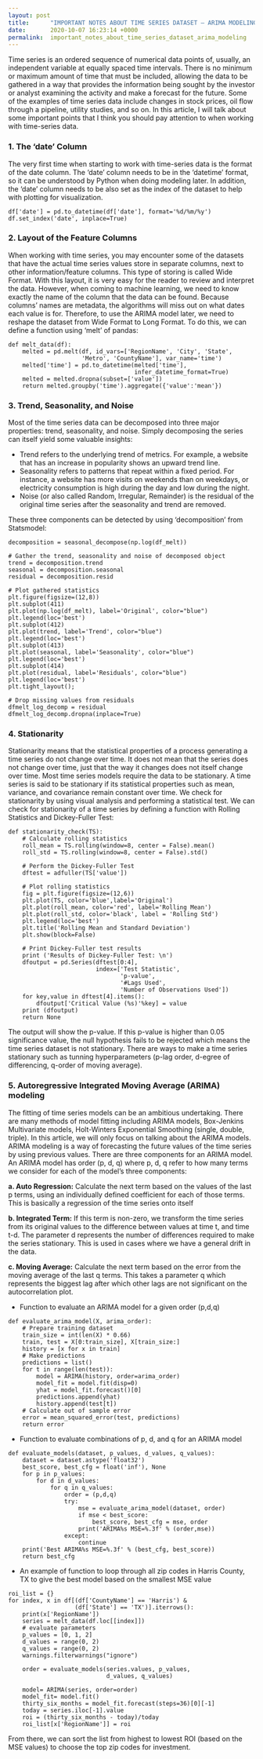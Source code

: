 ```yaml
---
layout: post
title:      "IMPORTANT NOTES ABOUT TIME SERIES DATASET – ARIMA MODELING"
date:       2020-10-07 16:23:14 +0000
permalink:  important_notes_about_time_series_dataset_arima_modeling
---
```



Time series is an ordered sequence of numerical data points of, usually, an independent variable at equally spaced time intervals. There is no minimum or maximum amount of time that must be included, allowing the data to be gathered in a way that provides the information being sought by the investor or analyst examining the activity and make a forecast for the future. Some of the examples of time series data include changes in stock prices, oil flow through a pipeline, utility studies, and so on.
In this article, I will talk about some important points that I think you should pay attention to when working with time-series data.

### 1. The ‘date’ Column

The very first time when starting to work with time-series data is the format of the date column. The ‘date’ column needs to be in the ‘datetime’ format, so it can be understood by Python when doing modeling later. In addition, the ‘date’ column needs to be also set as the index of the dataset to help with plotting for visualization.
```
df['date'] = pd.to_datetime(df['date'], format='%d/%m/%y')
df.set_index('date', inplace=True)
```

### 2. Layout of the Feature Columns

When working with time series, you may encounter some of the datasets that have the actual time series values store in separate columns, next to other information/feature columns. This type of storing is called Wide Format. With this layout, it is very easy for the reader to review and interpret the data. However, when coming to machine learning, we need to know exactly the name of the column that the data can be found. Because columns’ names are metadata, the algorithms will miss out on what dates each value is for. Therefore, to use the ARIMA model later, we need to reshape the dataset from Wide Format to Long Format. To do this, we can define a function using ‘melt’ of pandas:
```
def melt_data(df):
    melted = pd.melt(df, id_vars=['RegionName', 'City', 'State', 
                     'Metro', 'CountyName'], var_name='time')
    melted['time'] = pd.to_datetime(melted['time'], 
                                    infer_datetime_format=True)
    melted = melted.dropna(subset=['value'])
    return melted.groupby('time').aggregate({'value':'mean'})
```

### 3. Trend, Seasonality, and Noise

Most of the time series data can be decomposed into three major properties: trend, seasonality, and noise. Simply decomposing the series can itself yield some valuable insights:

* Trend refers to the underlying trend of metrics. For example, a website that has an increase in popularity shows an upward trend line.
* Seasonality refers to patterns that repeat within a fixed period. For instance, a website has more visits on weekends than on weekdays, or electricity consumption is high during the day and low during the night.
* Noise (or also called Random, Irregular, Remainder) is the residual of the original time series after the seasonality and trend are removed.

These three components can be detected by using ‘decomposition’ from Statsmodel:
```
decomposition = seasonal_decompose(np.log(df_melt))

# Gather the trend, seasonality and noise of decomposed object
trend = decomposition.trend
seasonal = decomposition.seasonal
residual = decomposition.resid

# Plot gathered statistics
plt.figure(figsize=(12,8))
plt.subplot(411)
plt.plot(np.log(df_melt), label='Original', color="blue")
plt.legend(loc='best')
plt.subplot(412)
plt.plot(trend, label='Trend', color="blue")
plt.legend(loc='best')
plt.subplot(413)
plt.plot(seasonal, label='Seasonality', color="blue")
plt.legend(loc='best')
plt.subplot(414)
plt.plot(residual, label='Residuals', color="blue")
plt.legend(loc='best')
plt.tight_layout();

# Drop missing values from residuals
dfmelt_log_decomp = residual
dfmelt_log_decomp.dropna(inplace=True)
```

### 4. Stationarity

Stationarity means that the statistical properties of a process generating a time series do not change over time. It does not mean that the series does not change over time, just that the way it changes does not itself change over time. Most time series models require the data to be stationary. A time series is said to be stationary if its statistical properties such as mean, variance, and covariance remain constant over time. We check for stationarity by using visual analysis and performing a statistical test. We can check for stationarity of a time series by defining a function with Rolling Statistics and Dickey-Fuller Test:
```
def stationarity_check(TS):    
    # Calculate rolling statistics
    roll_mean = TS.rolling(window=8, center = False).mean()
    roll_std = TS.rolling(window=8, center = False).std()
    
    # Perform the Dickey-Fuller Test
    dftest = adfuller(TS['value']) 
    
    # Plot rolling statistics
    fig = plt.figure(figsize=(12,6))
    plt.plot(TS, color='blue',label='Original')
    plt.plot(roll_mean, color='red', label='Rolling Mean')
    plt.plot(roll_std, color='black', label = 'Rolling Std')
    plt.legend(loc='best')
    plt.title('Rolling Mean and Standard Deviation')
    plt.show(block=False)
    
    # Print Dickey-Fuller test results
    print ('Results of Dickey-Fuller Test: \n')
    dfoutput = pd.Series(dftest[0:4], 
                         index=['Test Statistic',
                                'p-value',
                                '#Lags Used',
                                'Number of Observations Used'])
    for key,value in dftest[4].items():
        dfoutput['Critical Value (%s)'%key] = value
    print (dfoutput)
    return None
```

The output will show the p-value. If this p-value is higher than 0.05 significance value, the null hypothesis fails to be rejected which means the time series dataset is not stationary. There are ways to make a time series stationary such as tunning hyperparameters (p-lag order, d-egree of differencing, q-order of moving average).

### 5. Autoregressive Integrated Moving Average (ARIMA) modeling

The fitting of time series models can be an ambitious undertaking. There are many methods of model fitting including ARIMA models, Box-Jenkins Multivariate models, Holt-Winters Exponential Smoothing (single, double, triple). In this article, we will only focus on talking about the ARIMA models. ARIMA modeling is a way of forecasting the future values of the time series by using previous values. There are three components for an ARIMA model. An ARIMA model has order (p, d, q) where p, d, q refer to how many terms we consider for each of the model’s three components:

**a. Auto Regression:**
Calculate the next term based on the values of the last p terms, using an individually defined coefficient for each of those terms. This is basically a regression of the time series onto itself

**b. Integrated Term:**
If this term is non-zero, we transform the time series from its original values to the difference between values at time t, and time t-d. The parameter d represents the number of differences required to make the series stationary. This is used in cases where we have a general drift in the data.

**c. Moving Average:**
Calculate the next term based on the error from the moving average of the last q terms. This takes a parameter q which represents the biggest lag after which other lags are not significant on the autocorrelation plot.

* Function to evaluate an ARIMA model for a given order (p,d,q)
```
def evaluate_arima_model(X, arima_order):
    # Prepare training dataset
    train_size = int(len(X) * 0.66)
    train, test = X[0:train_size], X[train_size:]
    history = [x for x in train]
    # Make predictions
    predictions = list()
    for t in range(len(test)):
        model = ARIMA(history, order=arima_order)
        model_fit = model.fit(disp=0)
        yhat = model_fit.forecast()[0]
        predictions.append(yhat)
        history.append(test[t])
    # Calculate out of sample error
    error = mean_squared_error(test, predictions)
    return error
```

* Function to evaluate combinations of p, d, and q for an ARIMA model
```
def evaluate_models(dataset, p_values, d_values, q_values):
    dataset = dataset.astype('float32')
    best_score, best_cfg = float('inf'), None
    for p in p_values:
        for d in d_values:
            for q in q_values:
                order = (p,d,q)
                try:
                    mse = evaluate_arima_model(dataset, order)
                    if mse < best_score:
                        best_score, best_cfg = mse, order
                    print('ARIMA%s MSE=%.3f' % (order,mse))
                except:
                    continue
    print('Best ARIMA%s MSE=%.3f' % (best_cfg, best_score))
    return best_cfg
```

* An example of function to loop through all zip codes in Harris County, TX to give the best model based on the smallest MSE value
```
roi_list = {}
for index, x in df[(df['CountyName'] == 'Harris') & 
                   (df['State'] == 'TX')].iterrows():
    print(x['RegionName'])
    series = melt_data(df.loc[[index]])
    # evaluate parameters
    p_values = [0, 1, 2]
    d_values = range(0, 2)
    q_values = range(0, 2)
    warnings.filterwarnings("ignore")
    
    order = evaluate_models(series.values, p_values, 
                            d_values, q_values)
    
    model= ARIMA(series, order=order)
    model_fit= model.fit()
    thirty_six_months = model_fit.forecast(steps=36)[0][-1]
    today = series.iloc[-1].value
    roi = (thirty_six_months - today)/today
    roi_list[x['RegionName']] = roi
```

From there, we can sort the list from highest to lowest ROI (based on the MSE values) to choose the top zip codes for investment.

